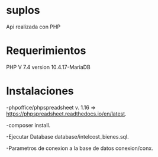 # suplos
Api realizada con PHP

# Requerimientos

PHP V 7.4
version 10.4.17-MariaDB

# Instalaciones
-phpoffice/phpspreadsheet v. 1.16 => https://phpspreadsheet.readthedocs.io/en/latest.

-composer install.

-Ejecutar Database database/intelcost_bienes.sql.

-Parametros de conexion a la base de datos conexion/conx.

